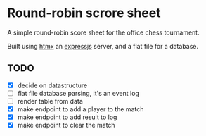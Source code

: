 # Round-robin scrore sheet

A simple round-robin score sheet for the office chess tournament.

Built using [htmx](https://htmx.org/) an [expressjs](https://expressjs.com/) server, and a flat file for a database. 

## TODO

- [x] decide on datastructure
- [ ] flat file database parsing, it's an event log
- [ ] render table from data
- [x] make endpoint to add a player to the match
- [x] make endpoint to add result to log
- [x] make endpoint to clear the match